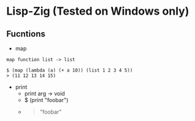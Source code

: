 # Lisp-Zig (Tested on Windows only)

## Fucntions

- map
```
map function list -> list

$ (map (lambda (a) (+ a 10)) (list 1 2 3 4 5))
> (11 12 13 14 15)
```
- print
    - print arg -> void
    - $ (print "foobar")
    - > "foobar"
